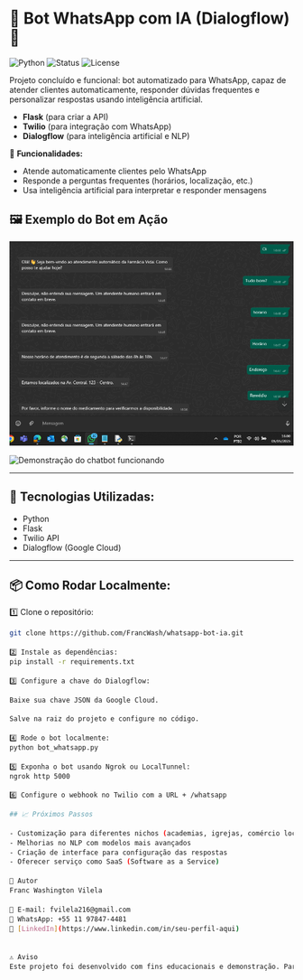 # 🤖 Bot WhatsApp com IA (Dialogflow) 🚀

![Python](https://img.shields.io/badge/Python-3.10-blue)
![Status](https://img.shields.io/badge/Status-Estável-brightgreen)
![License](https://img.shields.io/badge/License-Privado-lightgrey)

Projeto concluído e funcional: bot automatizado para WhatsApp, capaz de atender clientes automaticamente, responder dúvidas frequentes e personalizar respostas usando inteligência artificial.

- **Flask** (para criar a API)
- **Twilio** (para integração com WhatsApp)
- **Dialogflow** (para inteligência artificial e NLP)

💬 **Funcionalidades:**

- Atende automaticamente clientes pelo WhatsApp
- Responde a perguntas frequentes (horários, localização, etc.)
- Usa inteligência artificial para interpretar e responder mensagens

## 🖼️ Exemplo do Bot em Ação

![Bot em ação](screenshot.png)

![Demonstração do chatbot funcionando](projeto_whatsapp_interaction_otimizado.gif)

---

## 🚀 Tecnologias Utilizadas:

- Python
- Flask
- Twilio API
- Dialogflow (Google Cloud)

---

## 📦 Como Rodar Localmente:

1️⃣ Clone o repositório:

```bash
git clone https://github.com/FrancWash/whatsapp-bot-ia.git

2️⃣ Instale as dependências:
pip install -r requirements.txt

3️⃣ Configure a chave do Dialogflow:

Baixe sua chave JSON da Google Cloud.

Salve na raiz do projeto e configure no código.

4️⃣ Rode o bot localmente:
python bot_whatsapp.py

5️⃣ Exponha o bot usando Ngrok ou LocalTunnel:
ngrok http 5000

6️⃣ Configure o webhook no Twilio com a URL + /whatsapp

## 📈 Próximos Passos

- Customização para diferentes nichos (academias, igrejas, comércio local e etc...)
- Melhorias no NLP com modelos mais avançados
- Criação de interface para configuração das respostas
- Oferecer serviço como SaaS (Software as a Service)

🙌 Autor
Franc Washington Vilela

📩 E-mail: fvilela216@gmail.com  
📲 WhatsApp: +55 11 97847-4481  
🔗 [LinkedIn](https://www.linkedin.com/in/seu-perfil-aqui)


⚠️ Aviso
Este projeto foi desenvolvido com fins educacionais e demonstração. Para uso em produção, recomenda-se validação adicional de segurança e escalabilidade.


